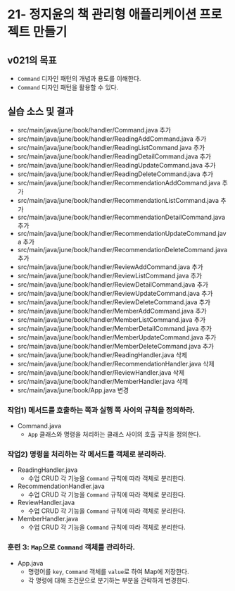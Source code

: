 # 21- 정지윤의 책 관리형 애플리케이션 프로젝트 만들기

## v021의 목표

- `Command` 디자인 패턴의 개념과 용도를 이해한다.
- `Command` 디자인 패턴을 활용할 수 있다.

## 실습 소스 및 결과

- src/main/java/june/book/handler/Command.java 추가
- src/main/java/june/book/handler/ReadingAddCommand.java 추가
- src/main/java/june/book/handler/ReadingListCommand.java 추가
- src/main/java/june/book/handler/ReadingDetailCommand.java 추가
- src/main/java/june/book/handler/ReadingUpdateCommand.java 추가
- src/main/java/june/book/handler/ReadingDeleteCommand.java 추가
- src/main/java/june/book/handler/RecommendationAddCommand.java 추가
- src/main/java/june/book/handler/RecommendationListCommand.java 추가
- src/main/java/june/book/handler/RecommendationDetailCommand.java 추가
- src/main/java/june/book/handler/RecommendationUpdateCommand.java 추가
- src/main/java/june/book/handler/RecommendationDeleteCommand.java 추가
- src/main/java/june/book/handler/ReviewAddCommand.java 추가
- src/main/java/june/book/handler/ReviewListCommand.java 추가
- src/main/java/june/book/handler/ReviewDetailCommand.java 추가
- src/main/java/june/book/handler/ReviewUpdateCommand.java 추가
- src/main/java/june/book/handler/ReviewDeleteCommand.java 추가
- src/main/java/june/book/handler/MemberAddCommand.java 추가
- src/main/java/june/book/handler/MemberListCommand.java 추가
- src/main/java/june/book/handler/MemberDetailCommand.java 추가
- src/main/java/june/book/handler/MemberUpdateCommand.java 추가
- src/main/java/june/book/handler/MemberDeleteCommand.java 추가
- src/main/java/june/book/handler/ReadingHandler.java 삭제
- src/main/java/june/book/handler/RecommendationHandler.java 삭제
- src/main/java/june/book/handler/ReviewHandler.java 삭제
- src/main/java/june/book/handler/MemberHandler.java 삭제
- src/main/java/june/book/App.java 변경


### 작업1) 메서드를 호출하는 쪽과 실행 쪽 사이의 규칙을 정의하라.

- Command.java
    - `App` 클래스와 명령을 처리하는 클래스 사이의 호출 규칙을 정의한다.
    
### 작업2) 명령을 처리하는 각 메서드를 객체로 분리하라.

- ReadingHandler.java
    - 수업 CRUD 각 기능을 `Command` 규칙에 따라 객체로 분리한다.
- RecommendationHandler.java
    - 수업 CRUD 각 기능을 `Command` 규칙에 따라 객체로 분리한다.
- ReviewHandler.java
    - 수업 CRUD 각 기능을 `Command` 규칙에 따라 객체로 분리한다.
- MemberHandler.java
    - 수업 CRUD 각 기능을 `Command` 규칙에 따라 객체로 분리한다.
    
### 훈련 3: `Map`으로 `Command` 객체를 관리하라.

- App.java
    - 명령어를 `key`, `Command` 객체를 `value`로 하여 Map에 저장한다.
    - 각 명령에 대해 조건문으로 분기하는 부분을 간략하게 변경한다.
